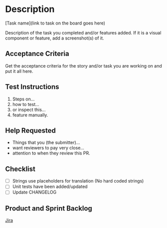 # Description

[Task name](link to task on the board goes here)

Description of the task you completed and/or features added. If it is a visual component or feature,
add a screenshot(s) of it.

## Acceptance Criteria

Get the acceptance criteria for the story and/or task you are working on and put it all here.

## Test Instructions

1. Steps on...
2. how to test...
3. or inspect this...
4. feature manually.

## Help Requested

- Things that you (the submitter)...
- want reviewers to pay very close...
- attention to when they review this PR.

## Checklist

- [ ] Strings use placeholders for translation (No hard coded strings)
- [ ] Unit tests have been added/updated
- [ ] Update CHANGELOG

## Product and Sprint Backlog

[Jira](https://jira-dev.bdm-dev.dts-stn.com/secure/RapidBoard.jspa?rapidView=96&projectKey=SCL)
